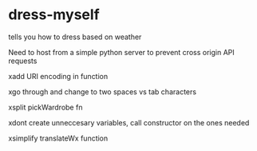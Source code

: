 # dress-myself
tells you how to dress based on weather


Need to host from a simple python server to prevent cross origin API requests

xadd URI encoding in function

xgo through and change to two spaces vs tab characters

xsplit pickWardrobe fn

xdont create unneccesary variables, call constructor on the ones needed

xsimplify translateWx function